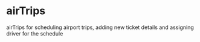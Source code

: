 # airTrips
airTrips for scheduling airport trips, adding new ticket details and assigning driver for the schedule 
